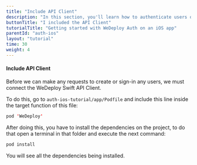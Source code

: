 ```yaml
---
title: "Include API Client"
description: "In this section, you'll learn how to authenticate users on an iOS app using the WeDeploy Swift API Client."
buttonTitle: "I included the API Client"
tutorialTitle: "Getting started with WeDeploy Auth on an iOS app"
parentId: "auth-ios"
layout: "tutorial"
time: 30
weight: 4
---
```


#### Include API Client

Before we can make any requests to create or sign-in any users, we must connect the WeDeploy Swift API Client.

To do this, go to `auth-ios-tutorial/app/Podfile` and include this line inside the target function of this file:

```swift
pod 'WeDeploy'
```

After doing this, you have to install the dependencies on the project, to do that open a terminal in that folder and execute the next command:

```swift
pod install
```

You will see all the dependencies being installed.
